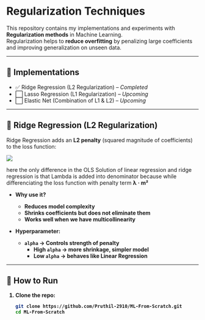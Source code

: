 # Regularization Techniques

This repository contains my implementations and experiments with **Regularization methods** in Machine Learning.  
Regularization helps to **reduce overfitting** by penalizing large coefficients and improving generalization on unseen data.

---

## 📂 Implementations
- ✅ Ridge Regression (L2 Regularization) – *Completed*
- ⬜ Lasso Regression (L1 Regularization) – *Upcoming*
- ⬜ Elastic Net (Combination of L1 & L2) – *Upcoming*

---

## 📘 Ridge Regression (L2 Regularization)

Ridge Regression adds an **L2 penalty** (squared magnitude of coefficients) to the loss function:

<img src = "https://latex.codecogs.com/png.image?\huge&space;\dpi{110}\bg{white}&space;m=\frac{\sum((y_{i}-y_{mean})(x_{i}-x_{mean}))}{\sum(x_{i}-x_{mean})^{2}&plus;\lambda}">

here the only difference in the OLS Solution of linear regression and ridge regression is that Lambda is added into denominator because while differenciating the loss function with penalty term <strong>λ · m²</stromg>

- **Why use it?**
  - Reduces model complexity
  - Shrinks coefficients but does not eliminate them
  - Works well when we have multicollinearity

- **Hyperparameter**:  
  - `alpha` → Controls strength of penalty  
    - High `alpha` → more shrinkage, simpler model  
    - Low `alpha` → behaves like Linear Regression  

---

## 🚀 How to Run
1. Clone the repo:
   ```bash
   git clone https://github.com/Pruthil-2910/ML-From-Scratch.git
   cd ML-From-Scratch
